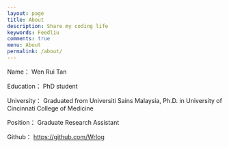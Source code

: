 ```yaml
---
layout: page
title: About
description: Share my coding life
keywords: Feedliu
comments: true
menu: About
permalink: /about/
---
```


Name： Wen Rui Tan

Education： PhD student

University： Graduated from Universiti Sains Malaysia, Ph.D. in University of Cincinnati College of Medicine

Position： Graduate Research Assistant

Github： https://github.com/Wrlog

